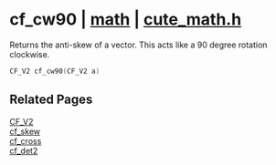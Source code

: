 # cf_cw90 | [math](https://github.com/RandyGaul/cute_framework/blob/master/docs/math/README.md) | [cute_math.h](https://github.com/RandyGaul/cute_framework/blob/master/include/cute_math.h)

Returns the anti-skew of a vector. This acts like a 90 degree rotation clockwise.

```cpp
CF_V2 cf_cw90(CF_V2 a)
```

## Related Pages

[CF_V2](https://github.com/RandyGaul/cute_framework/blob/master/docs/math/cf_v2.md)  
[cf_skew](https://github.com/RandyGaul/cute_framework/blob/master/docs/math/cf_skew.md)  
[cf_cross](https://github.com/RandyGaul/cute_framework/blob/master/docs/math/cf_cross.md)  
[cf_det2](https://github.com/RandyGaul/cute_framework/blob/master/docs/math/cf_det2.md)  
